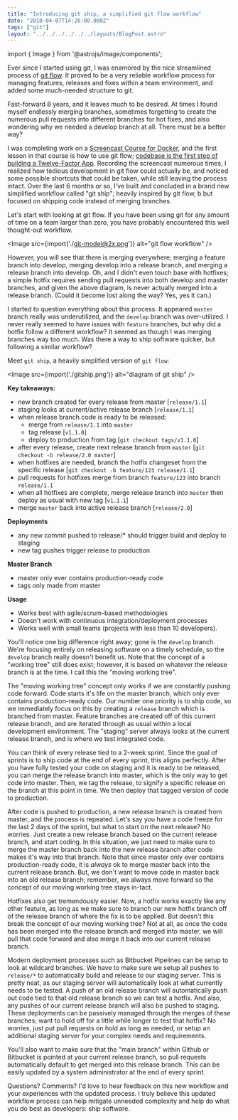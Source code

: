 ```yaml
---
title: "Introducing git ship, a simplified git flow workflow"
date: "2018-04-07T14:26:00.000Z"
tags: ["git"]
layout: "../../../../../../layouts/BlogPost.astro"
---
```


import { Image } from '@astrojs/image/components';

Ever since I started using git, I was enamored by the nice streamlined process of [git flow](http://nvie.com/posts/a-successful-git-branching-model/). It proved to be a very reliable workflow process for managing features, releases and fixes within a team environment, and added some much-needed structure to git.

Fast-forward 8 years, and it leaves much to be desired. At times I found myself endlessly merging branches, sometimes forgetting to create the numerous pull requests into different branches for hot fixes, and also wondering why we needed a develop branch at all. There must be a better way?

I was completing work on a [Screencast Course for Docker](https://egghead.io/courses/build-a-twelve-factor-node-js-app-with-docker), and the first lesson in that course is how to use git flow; [codebase is the first step of building a Twelve-Factor App](https://12factor.net/codebase). Recording the screencast numerous times, I realized how tedious development in git flow could actually be, and noticed some possible shortcuts that could be taken, while still leaving the process intact. Over the last 6 months or so, I've built and concluded in a brand new simplified workflow called "git ship"; heavily inspired by git flow, b but focused on shipping code instead of merging branches.

Let's start with looking at git flow. If you have been using git for any amount of time on a team larger than zero, you have probably encountered this well thought-out workflow.

<Image src={import('./git-model@2x.png')} alt="git flow workflow" />

However, you will see that there is merging everywhere; merging a feature branch into develop, merging develop into a release branch, and merging a release branch into develop. Oh, and I didn't even touch base with hotfixes; a simple hotfix requires sending pull requests into both develop and master branches, and given the above diagram, is never actually merged into a release branch. (Could it become lost along the way? Yes, yes it can.)

I started to question everything about this process. It appeared `master` branch really was underutilized, and the `develop` branch was over-utilized. I never really seemed to have issues with `feature` branches, but why did a hotfix follow a different workflow? It seemed as though I was merging branches way too much. Was there a way to ship software quicker, but following a similar workflow?

Meet `git ship`, a heavily simplified version of `git flow`:

<Image src={import('./gitship.png')} alt="diagram of git ship" />

**Key takeaways:**

- new branch created for every release from master [`release/1.1`]
- staging looks at current/active release branch [`release/1.1`]
- when release branch code is ready to be released:
  - merge from `release/1.1` into `master`
  - tag release [`v1.1.0`]
  - deploy to production from tag [`git checkout tags/v1.1.0`]
- after every release, create next release branch from `master` [`git checkout -b release/2.0 master`]
- when hotfixes are needed, branch the hotfix changeset from the specific release [`git checkout -b feature/123 release/1.1`]
- pull requests for hotfixes merge from branch `feature/123` into branch `release/1.1`
- when all hotfixes are complete, merge release branch into `master` then deploy as usual with new tag [`v1.1.1`]
- merge `master` back into active release branch [`release/2.0`]

**Deployments**

- any new commit pushed to release/* should trigger build and deploy to staging
- new tag pushes trigger release to production

**Master Branch**

- master only ever contains production-ready code
- tags only made from master

**Usage**

- Works best with agile/scrum-based methodologies
- Doesn't work with continuous integration/deployment processes
- Works well with small teams (projects with less than 10 developers).

You'll notice one big difference right away; gone is the `develop` branch. We're focusing entirely on releasing software on a timely schedule, so the `develop` branch really doesn't benefit us. Note that the concept of a "working tree" still does exist; however, it is based on whatever the release branch is at the time. I call this the "moving working tree".

The "moving working tree" concept only works if we are constantly pushing code forward. Code starts it's life on the master branch, which only ever contains production-ready code. Our number one priority is to ship code, so we immediately focus on this by creating a `release` branch which is branched from master. Feature branches are created off of this current release branch, and are iterated through as usual within a local development environment. The "staging" server always looks at the current release branch, and is where we test integrated code.

You can think of every release tied to a 2-week sprint. Since the goal of sprints is to ship code at the end of every sprint, this aligns perfectly. After you have fully tested your code on staging and it is ready to be released, you can merge the release branch into master, which is the only way to get code into master. Then, we tag the release, to signify a specific release on the branch at this point in time. We then deploy that tagged version of code to production.

After code is pushed to production, a new release branch is created from master, and the process is repeated. Let's say you have a code freeze for the last 2 days of the sprint, but what to start on the next release? No worries. Just create a new release branch based on the current release branch, and start coding. In this situation, we just need to make sure to merge the master branch back into the new release branch after code makes it's way into that branch. Note that since master only ever contains production-ready code, it is *always* ok to merge master back into the current release branch. But, we don't want to move code in master back into an old release branch; remember, we always move forward so the concept of our moving working tree stays in-tact.

Hotfixes also get tremendously easier. Now, a hotfix works exactly like any other feature, as long as we make sure to branch our new hotfix branch off of the release branch of where the fix is to be applied. But doesn't this break the concept of our moving working tree? Not at all, as once the code has been merged into the release branch and merged into master, we will pull that code forward and also merge it back into our current release branch.

Modern deployment processes such as Bitbucket Pipelines can be setup to look at wildcard branches. We have to make sure we setup all pushes to `release/*` to automatically build and release to our staging server. This is pretty neat, as our staging server will automatically look at what currently needs to be tested. A push of an old release branch will automatically push out code tied to that old release branch so we can test a hotfix. And also, any pushes of our current release branch will also be pushed to staging. These deployments can be passively managed through the merges of these branches; want to hold off for a little while longer to test that hotfix? No worries, just put pull requests on hold as long as needed, or setup an additional staging server for your complex needs and requirements.

You'll also want to make sure that the "main branch" within Github or Bitbucket is pointed at your current release branch, so pull requests automatically default to get merged into this release branch. This can be easily updated by a system administrator at the end of every sprint.

Questions? Comments? I'd love to hear feedback on this new workflow and your experiences with the updated process. I truly believe this updated workflow process can help mitigate unneeded complexity and help do what you do best as developers: ship software.
